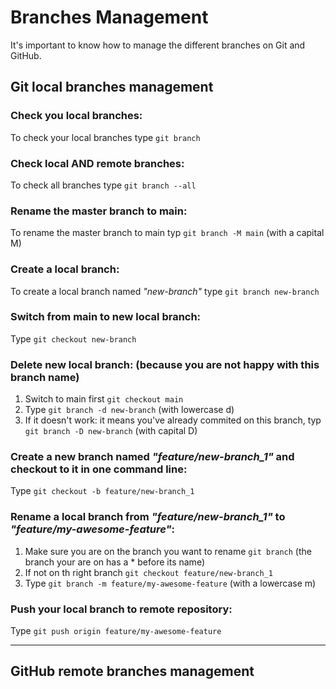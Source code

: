 # Branches Management

It's important to know how to manage the different branches on Git and GitHub.

## Git local branches management

### Check you local branches:
To check your local branches type `git branch`

### Check local AND remote branches:
To check all branches type `git branch --all`

### Rename the master branch to main:
To rename the master branch to main typ `git branch -M main` (with a capital M)

### Create a local branch:
To create a local branch named *"new-branch"* type `git branch new-branch`

### Switch from main to new local branch:
Type `git checkout new-branch`

### Delete new local branch: (because you are not happy with this branch name)
1. Switch to main first `git checkout main`
2. Type `git branch -d new-branch` (with lowercase d)
3. If it doesn't work: it means you've already commited on this branch, typ `git branch -D new-branch` (with capital D)

### Create a new branch named *"feature/new-branch_1"* and checkout to it in one command line:
Type `git checkout -b feature/new-branch_1`

### Rename a local branch from *"feature/new-branch_1"* to *"feature/my-awesome-feature"*:
1. Make sure you are on the branch you want to rename `git branch` (the branch your are on has a * before its name)
2. If not on th right branch `git checkout feature/new-branch_1`
3. Type `git branch -m feature/my-awesome-feature` (with a lowercase m)

### Push your local branch to remote repository:
Type `git push origin feature/my-awesome-feature` 

---

## GitHub remote branches management